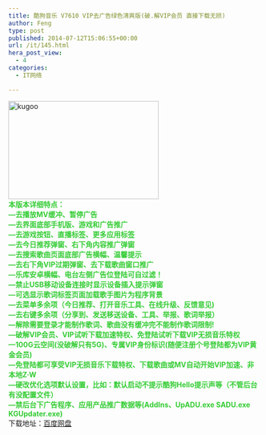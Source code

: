 ```yaml
---
title: 酷狗音乐 V7610 VIP去广告绿色清爽版(破.解VIP会员 直接下载无损)
author: Feng
type: post
published: 2014-07-12T15:06:55+00:00
url: /it/145.html
hera_post_view:
  - 4
categories:
  - IT网络

---
```

[<img loading="lazy" decoding="async" class="alignnone size-medium wp-image-956" src="http://uu126.cn/wp-content/uploads/2014/07/kugoo-300x196.jpg" alt="kugoo" width="300" height="196" />][1]  
<span style="font-weight: bold; color: #3c3;">本版本详细特点：<br /> —去播放MV缓冲、暂停广告<br /> —去界面底部手机版、游戏和广告推广<br /> —去游戏按钮、直播标签、更多应用标签<br /> —去今日推荐弹窗、右下角内容推广弹窗<br /> —去搜索歌曲页面底部广告横幅、温馨提示<br /> —去右下角VIP过期弹窗、去下载歌曲窗口推广<br /> —乐库安卓横幅、电台左侧广告位登陆可自过滤！<br /> —禁止USB移动设备连接时显示设备插入提示弹窗<br /> —可选显示歌词标签页面加载歌手图片为程序背景<br /> —去菜单多余项（今日推荐、打开音乐工具、在线升级、反馈意见)<br /> —去右键多余项（分享到、发送移送设备、工具、举报、歌词举报）<br /> —解除需要登录才能制作歌词、歌曲没有缓冲完不能制作歌词限制!<br /> —破解VIP会员、VIP试听下载加速特权、免登陆试听下载VIP无损音乐特权<br /> —100G云空间(没破解只有5G)、专属VIP身份标识(随便注册个号登陆都为VIP黄金会员)<br /> —免登陆都可享受VIP无损音乐下载特权、下载歌曲或MV自动开始VIP加速、非本地Z·W<br /> —硬改优化选项默认设置，比如：默认启动不提示酷狗Hello提示声等（不管后台有没配置文件）<br /> —禁后台下广告程序、应用产品推广数据等(AddIns、UpADU.exe SADU.exe KGUpdater.exe)</span>  
下载地址：<a href="http://pan.baidu.com/s/1bnnKiJl" target="_blank" rel="noopener">百度网盘</a>

 [1]: http://uu126.cn/wp-content/uploads/2014/07/kugoo.jpg